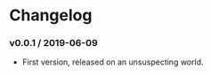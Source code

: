 Changelog
=========

### v0.0.1 / 2019-06-09

  - First version, released on an unsuspecting world.
